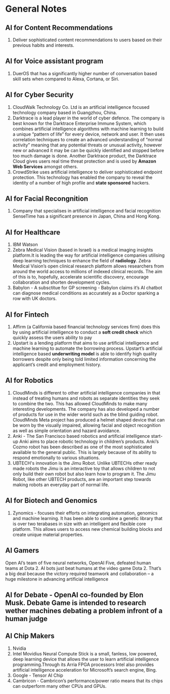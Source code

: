 # General Notes

## AI for Content Recommendations
1. Deliver sophisticated content recommendations to users based on their previous habits and interests.

## AI for Voice assistant program
1. DuerOS that has a significantly higher number of conversation based skill sets when compared to Alexa, Cortana, or Siri. 

## AI for Cyber Security 
1. CloudWalk Technology Co. Ltd is an artificial intelligence focused technology company based in Guangzhou, China.
2. Darktrace is a lead player in the world of cyber defence. The company is best known for the Darktrace Enterprise Immune System, which combines artificial intelligence algorithms with machine learning to build a unique “pattern of life” for every device, network and user. It then uses correlation techniques to create an advanced understanding of “normal activity” meaning that any potential threats or unusual activity, however new or advanced it may be can be quickly identified and stopped before too much damage is done. Another Darktrace product, the Darktrace Cloud gives users real time threat protection and is used by **Amazon Web Services** amongst others.
3. CrowdStrike uses artificial intelligence to deliver sophisticated endpoint protection. This technology has enabled the company to reveal the identity of a number of high profile and **state sponsored** hackers.

## AI for Facial Recongnition 
1. Company that specialises in artificial intelligence and facial recognition SenseTime has a significant presence in Japan, China and Hong Kong.

## AI for Healthcare
1. IBM Watson
2. Zebra Medical Vision (based in Israel) is a medical imaging insights platform.It is leading the way for artificial intelligence companies utilising deep learning techniques to enhance the field of **radiology**. Zebra Medical Vision’s open clinical research platform allows researchers from around the world access to millions of indexed clinical records. The aim of this is to, hopefully, accelerate scientific discovery, encourage collaboration and shorten development cycles.
3. Babylon - A subsctitue for GP screening - Babylon claims it’s AI chatbot can diagnose medical conditions as accurately as a Doctor sparking a row with UK doctors.

## AI for Fintech
1. Affirm (a California based financial technology services firm) does this by using artificial intelligence to conduct a **soft credit check** which quickly assess the users ability to pay
2. Upstart is a lending platform that aims to use artificial intelligence and machine learning to automate the borrowing process. Upstart’s artificial intelligence based **underwriting model** is able to identify high quality borrowers despite only being told limited information concerning the applicant’s credit and employment history.

## AI for Robotics
1. CloudMinds is different to other artificial intelligence companies in that instead of treating humans and robots as separate identities they seek to combine the two. This has allowed CloudMinds to make many interesting developments. The company has also developed a number of products for use in the wider world such as the blind guiding robot. CloudMinds Meta project has produced a helmet shaped device that can be worn by the visually impaired, allowing facial and object recognition as well as simple orientation and hazard avoidance.
2. Anki - The San Francisco based robotics and artificial intelligence start-up Anki aims to place robotic technology in children’s products. Anki’s Cozmo robot has been described as one of the most sophisticated available to the general public. This is largely because of its ability to respond emotionally to various situations.
3. UBTECH's innovation is the Jimu Robot. Unlike UBTECHs other ready made robots the Jimu is an interactive toy that allows children to not only build their own robot but also learn how to program it. The Jimu Robot, like other UBTECH products, are an important step towards making robots an everyday part of normal life.

## AI for Biotech and Genomics
1. Zynomics - focuses their efforts on integrating automation, genomics and machine learning. It has been able to combine a genetic library that is over two terabases in size with an intelligent and flexible core platform. This allows users to access new chemical building blocks and create unique material properties.

## AI Gamers
Open AI’s team of five neural networks, OpenAI Five, defeated human teams at Dota 2. AI bots just beat humans at the video game Dota 2. That’s a big deal because the victory required teamwork and collaboration – a huge milestone in advancing artificial intelligence

## AI for Debate - **OpenAI** co-founded by Elon Musk. Debate Game is intended to research wether machines debating a problem infront of a human judge

## AI Chip Makers
1. Nvidia
2. Intel Movidius Neural Compute Stick is a small, fanless, low powered, deep learning device that allows the user to learn artificial intelligence programming.Through its Arria FPGA processors Intel also provides artificial intelligence acceleration for Microsoft’s search engine, Bing.
3. Google - Tensor AI Chip
4. Cambricon - Cambricon’s performance/power ratio means that its chips can outperform many other CPUs and GPUs.

